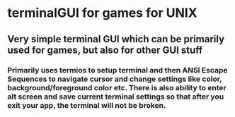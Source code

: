 # terminalGUI for games for UNIX

## Very simple terminal GUI which can be primarily used for games, but also for other GUI stuff

### Primarily uses termios to setup terminal and then ANSI Escape Sequences to navigate cursor and change settings like color, background/foreground color etc. There is also ability to enter alt screen and save current terminal settings so that after you exit your app, the terminal will not be broken.
